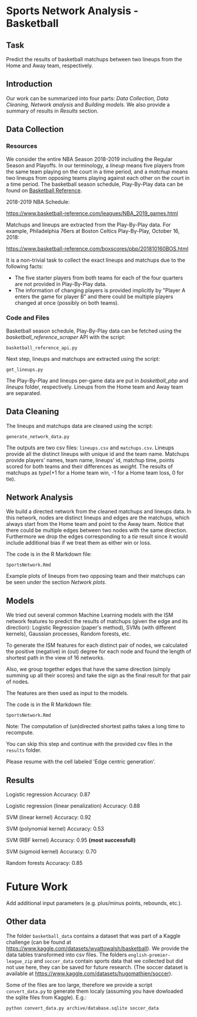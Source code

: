 # Sports Network Analysis - Basketball 


## Task
Predict the results of basketball matchups between two lineups from the Home and Away team, respectively. 

## Introduction 
Our work can be summarized into four parts: _Data Collection, Data Cleaning, Network analysis_ and _Building models_. We also provide a summary of results in _Results_ section.


## Data Collection

### Resources
We consider the entire NBA Season 2018-2019 including the Regular Season and Playoffs. In our terminology, a _lineup_ means five players from the same team playing on the court in a time period, and a _matchup_ means two lineups from opposing teams playing against each other on the court in a time period. The basketball season schedule, Play-By-Play data can be found on [Basketball Reference](https://www.basketball-reference.com/).  

2018-2019 NBA Schedule:

https://www.basketball-reference.com/leagues/NBA_2019_games.html

Matchups and lineups are extracted from the Play-By-Play data. For example, Philadelphia 76ers at Boston Celtics Play-By-Play, October 16, 2018:

https://www.basketball-reference.com/boxscores/pbp/201810160BOS.html

It is a non-trivial task to collect the exact lineups and matchups due to the following facts:

- The five starter players from both teams for each of the four quarters are not provided in Play-By-Play data. 
- The information of changing players is provided implicitly by "Player A enters the game for player B" and there could be multiple players changed at once (possibly on both teams).

### Code and Files
Basketball season schedule, Play-By-Play data can be fetched using the _basketball_reference_scraper_ API with the script:

```basketball_reference_api.py```

Next step, lineups and matchups are extracted using the script:

```get_lineups.py```

The Play-By-Play and lineups per-game data are put in _basketball_pbp_ and _lineups_ folder, respectively. Lineups from the Home team and Away team are separated.

## Data Cleaning

The lineups and matchups data are cleaned using the script:

```generate_network_data.py```

The outputs are two csv files: `lineups.csv` and `matchups.csv`. Lineups provide all the distinct lineups with unique id and the team name. Matchups provide players' names, team name, lineups' id, matchup time, points scored for both teams and their differences as _weight_. The results of matchups as _type_(+1 for a Home team win, -1 for a Home team loss, 0 for tie). 

## Network Analysis

We build a directed network from the cleaned matchups and lineups data. In this network, nodes are distinct lineups and edges are the matchups, which always start from the Home team and point to the Away team. Notice that there could be multiple edges between two nodes with the same direction. Furthermore we drop the edges corresponding to a _tie_ result since it would include additional bias if we treat them as either win or loss.  

The code is in the R Markdown file: 

```SportsNetwork.Rmd```

Example plots of lineups from two opposing team and their matchups can be seen under the section _Network plots_.

## Models

We tried out several common Machine Learning models with the ISM network features to predict the results of matchups (given the edge and its direction): Logistic Regression (paper's method), SVMs (with different kernels), Gaussian processes, Random forests, etc. 

To generate the ISM features for each distinct pair of nodes, we calculated the positive (negative) in (out) degree for each node and found the length of shortest path in the view of 16 networks.

Also, we group together edges that have the same direction (simply summing up all their scores) and take the sign as the final result for that pair of nodes.  

The features are then used as input to the models.

The code is in the R Markdown file: 

```SportsNetwork.Rmd```

Note: The computation of (un)directed shortest paths takes a long time to recompute.

You can skip this step and continue with the provided csv files in the `results` folder.

Please resume with the cell labeled 'Edge centric generation'.

## Results

Logistic regression
Accuracy: 0.87

Logistic regression (linear penalization)
Accuracy: 0.88

SVM (linear kernel)
Accuracy: 0.92

SVM (polynomial kernel)
Accuracy: 0.53

SVM (RBF kernel)
Accuracy: 0.95 **(most successfull)**

SVM (sigmoid kernel)
Accuracy: 0.70

Random forests
Accuracy: 0.85

# Future Work

Add additional input parameters (e.g. plus/minus points, rebounds, etc.).


## Other data 
The folder `basketball_data` contains a dataset that was part of a Kaggle challenge (can be found at https://www.kaggle.com/datasets/wyattowalsh/basketball). We provide the data tables transformed into csv files. The folders `english-premier-league_zip` and `soccer_data` contain sports data that we collected but did not use here, they can be saved for future research. (The soccer dataset is available at https://www.kaggle.com/datasets/hugomathien/soccer).

Some of the files are too large, therefore we provide a script `convert_data.py` to generate them localy (assuming you have dowloaded the sqlite files from Kaggle). E.g.:

```python convert_data.py archive/database.sqlite soccer_data```
